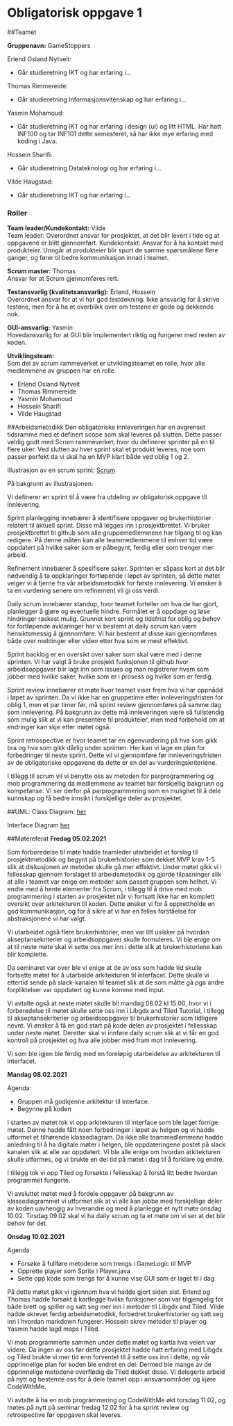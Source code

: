 # Obligatorisk oppgave 1
##Teamet

**Gruppenavn:** GameStoppers


Erlend Osland Nytveit:
- Går studieretning IKT og har erfaring i...

Thomas Rimmereide:
- Går studieretning Informasjonsvitenskap og har erfaring i...

Yasmin Mohamoud:
- Går studieretning IKT og har erfaring i design (ui) og litt HTML. Har hatt INF100 og tar INF101 dette semesteret, så har ikke mye erfaring med koding i Java.

Hossein Sharifi:
- Går studieretning Datateknologi og har erfaring i...

Vilde Haugstad:
- Går studieretning IKT og har erfaring i...

### Roller

**Team leader/Kundekontakt:** Vilde  
Team leader: Overordnet ansvar for prosjektet, at det blir levert i tide og at oppgavene er blitt gjennomført.
Kundekontakt: Ansvar for å ha kontakt med produkteier. Unngår at produkteier blir spurt de samme spørsmålene flere ganger, og fører til bedre kommunikasjon innad i teamet.

**Scrum master:** Thomas  
Ansvar for at Scrum gjennomføres rett.

**Testansvarlig (kvalitetsansvarlig):** Erlend, Hossein  
Overordnet ansvar for at vi har god testdekning. Ikke ansvarlig for å skrive testene, men for å ha et overblikk over om testene er gode og dekkende nok.

**GUI-ansvarlig:** Yasmin  
Hovedansvarlig for at GUI blir implementert riktig og fungerer med resten av koden.

**Utviklingsteam:**  
Som del av scrum rammeverket er utviklingsteamet en rolle, hvor alle medlemmene av gruppen har en rolle.
- Erlend Osland Nytveit
- Thomas Rimmereide
- Yasmin Mohamoud
- Hossein Sharifi
- Vilde Haugstad



##Arbeidsmetodikk
Den obligatoriske innleveringen har en avgrenset tidsramme med et definert scope som skal leveres på slutten. Dette passer veldig godt med Scrum rammeverket, hvor du definerer sprinter på en til flere uker. Ved slutten av hver sprint skal et produkt leveres, noe som passer perfekt da vi skal ha en MVP klart både ved oblig 1 og 2.

Illustrasjon av en scrum sprint: [Scrum](https://github.com/inf112-v21/G6-1/blob/master/deliverables/scrum.png)



På bakgrunn av illustrasjonen:

Vi definerer en sprint til å være fra utdeling av obligatorisk oppgave til innlevering.

Sprint planlegging innebærer å identifisere oppgaver og brukerhistorier relatert til aktuell sprint. Disse må legges inn i prosjektbrettet. Vi bruker prosjektbrettet til github som alle gruppemedlemmene har tilgang til og kan redigere. På denne måten kan alle teammedlemmene til enhver tid være oppdatert på hvilke saker som er påbegynt, ferdig eller som trenger mer arbeid.

Refinement innebærer å spesifisere saker. Sprinten er såpass kort at det blir nødvendig å ta oppklaringer fortløpende i løpet av sprinten, så dette møtet velger vi å fjerne fra vår arbeidsmetodikk for første innlevering. Vi ønsker å ta en vurdering senere om refinement vil gi oss verdi.

Daily scrum innebærer standup, hvor teamet forteller om hva de har gjort, planlegger å gjøre og eventuelle hindre. Formålet er å oppdage og løse hindringer raskest mulig. Grunnet kort sprint og tidsfrist for oblig og behov for fortløpende avklaringer har vi bestemt at daily scrum kan være hensiktsmessig å gjennomføre. Vi har bestemt at disse kan gjennomføres både over meldinger eller video etter hva som er mest effektivt.

Sprint backlog er en oversikt over saker som skal være med i denne sprinten. Vi har valgt å bruke prosjekt funksjonen til github hvor arbeidsoppgaver blir lagt inn som issues og man registrerer hvem som jobber med hvilke saker, hvilke som er i prosess og hvilke som er ferdig.

Sprint review innebærer et møte hvor teamet viser frem hva vi har oppnådd i løpet av sprinten. Da vi ikke har en gruppetime etter innleveringsfristen for oblig 1, men et par timer før, må sprint review gjennomføres på samme dag som innlevering. På bakgrunn av dette må innleveringen være så fullstendig som mulig slik at vi kan presentere til produkteier, men med forbehold om at endringer kan skje etter møtet også.

Sprint retrospective er hvor teamet tar en egenvurdering på hva som gikk bra og hva som gikk dårlig under sprinten. Her kan vi lage en plan for forbedringer til neste sprint.  Dette vil vi gjennomføre før innleveringsfristen av de obligatoriske oppgavene da dette er en del av vurderingskriteriene.

I tillegg til scrum vil vi benytte oss av metoden for parprogrammering og mob programmering da medlemmene av teamet har forskjellig bakgrunn og kompetanse. Vi ser derfor på parprogrammering som en mulighet til å dele kunnskap og få bedre innsikt i forskjellige deler av prosjektet. 

##UML:
Class Diagram: [her](https://github.com/inf112-v21/G6-1/blob/master/class_and_interface_diagrams/Class_Diagram.png)

Interface Diagram [her](https://github.com/inf112-v21/G6-1/blob/master/class_and_interface_diagrams/Interface_Diagram.png)


 

##Møtereferat
**Fredag 05.02.2021**

Som forberedelse til møte hadde teamleder utarbeidet et forslag til prosjektmetodikk og begynt på brukerhistorier som dekket MVP krav 1-5 slik at diskusjonen av metoder skulle gå mer effektivt. Under møtet gikk vi i fellesskap gjennom forslaget til arbeidsmetodikk og gjorde tilpasninger slik at alle i teamet var enige om metoder som passet gruppen som helhet. Vi endte med å hente elementer fra Scrum, i tillegg til å drive med mob programmering i starten av prosjektet når vi fortsatt ikke har en komplett oversikt over arkitekturen til koden. Dette ønsker vi for å opprettholde en god kommunikasjon, og for å sikre at vi har en felles forståelse for abstraksjonene vi har valgt.

Vi utarbeidet også flere brukerhistorier, men var litt usikker på hvordan akseptansekriterier og arbeidsoppgaver skulle formuleres. Vi ble enige om at til neste møte skal vi sette oss mer inn i dette slik at brukerhistoriene kan blir komplette.

Da seminaret var over ble vi enige at de av oss som hadde tid skulle fortsette møtet for å utarbeide arkitekturen til interfacet. Dette skulle vi ettertid sende på slack-kanalen til teamet slik at de som måtte gå pga andre forpliktelser var oppdatert og kunne komme med input.

Vi avtalte også at neste møtet skulle bli mandag 08.02 kl 15.00, hvor vi i forberedelse til møtet skulle sette oss inn i Libgdx and Tiled Tutorial, i tillegg til akseptansekriterier og arbeidsoppgaver til brukerhistorier som tidligere nevnt. Vi ønsker å få en god start på kode delen av prosjektet i fellesskap under neste møtet. Deretter skal vi innføre daily scrum slik at vi får en god kontroll på prosjektet og hva alle jobber med fram mot innlevering.

Vi som ble igjen ble ferdig med en foreløpig utarbeidelse av arkitekturen til interfacet.

**Mandag 08.02.2021**         

Agenda: 
- Gruppen må godkjenne arkitektur til interface.
- Begynne på koden

I starten av møtet tok vi opp arkitekturen til interface som ble laget forrige møtet. Denne hadde fått noen forbedringer i løpet av helgen og vi hadde utformet et tilhørende klassediagram. Da ikke alle teammedlemmene hadde anledning til å ha digitale møter i helgen, ble oppdateringene postet på slack kanalen slik at alle var oppdatert.
Vi ble alle enige om hvordan arkitekturen skulle utformes, og vi brukte en del tid på møtet i dag til å forklare og endre.

I tillegg tok vi opp Tiled og forsøkte i fellesskap å forstå litt bedre hvordan programmet fungerte.

Vi avsluttet møtet med å fordele oppgaver på bakgrunn av klassediagrammet vi utformet slik at vi alle kan jobbe med forskjellige deler av koden uavhengig av hverandre og med å planlegge et nytt møte onsdag 10.02. Tirsdag 09.02 skal vi ha daily scrum og ta et møte om vi ser at det blir behov for det.

**Onsdag 10.02.2021**

Agenda:
- Forsøke å fullføre metodene som trengs i GameLogic til MVP
- Opprette player som Sprite i Player.java
- Sette opp kode som trengs for å kunne vise GUI som er laget til i dag


På dette møtet gikk vi igjennom hva vi hadde gjort siden sist. Erlend og Thomas hadde forsøkt å kartlegge hvilke funksjoner som var tilgjengelig for både brett og spiller og satt seg mer inn i metoder til Libgdx and Tiled. Vilde hadde skrevet ferdig arbeidsmetodikk, forbedret brukerhistorier og satt seg inn i hvordan markdown fungerer. Hossein skrev metoder til player og Yasmin hadde lagd maps i Tiled.

Vi mob programmerte sammen under dette møtet og kartla hva veien var videre. Da ingen av oss før dette prosjektet hadde hatt erfaring med Libgdx og Tiled brukte vi mer tid enn forventet til å sette oss inn i dette, og vår opprinnelige plan for koden ble endret en del. Dermed ble mange av de opprinnelige metodene overflødig da Tiled dekket disse. Vi delegerte arbeid på nytt og bestemte oss for å dele teamet opp i ansvarsområder og kjøre CodeWithMe.

Vi avtalte å ha en mob programmering og CodeWithMe økt torsdag 11.02, og møtes på nytt på seminar fredag 12.02 for å ha sprint review og retrospective før oppgaven skal leveres. 

